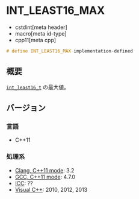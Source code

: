 # INT_LEAST16_MAX
* cstdint[meta header]
* macro[meta id-type]
* cpp11[meta cpp]

```cpp
# define INT_LEAST16_MAX implementation-defined
```

## 概要
[`int_least16_t`](int_least16_t.md) の最大値。

## バージョン
### 言語
- C++11

### 処理系
- [Clang, C++11 mode](/implementation.md#clang): 3.2
- [GCC, C++11 mode](/implementation.md#gcc): 4.7.0
- [ICC](/implementation.md#icc): ??
- [Visual C++](/implementation.md#visual_cpp): 2010, 2012, 2013
